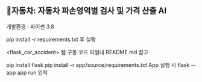 ## 🚗자동차: **자동차 파손영역별 검사 및 가격 산출 AI**

개발환경 : 파이썬 3.8

pip install -r requirements.txt 후 실행

<flask_car_accident>
웹 구동 코드
파일내 README.md 참고

pip install flask
pip install -r app/source/requirements.txt
App 실행 시 flask --app app run 입력
